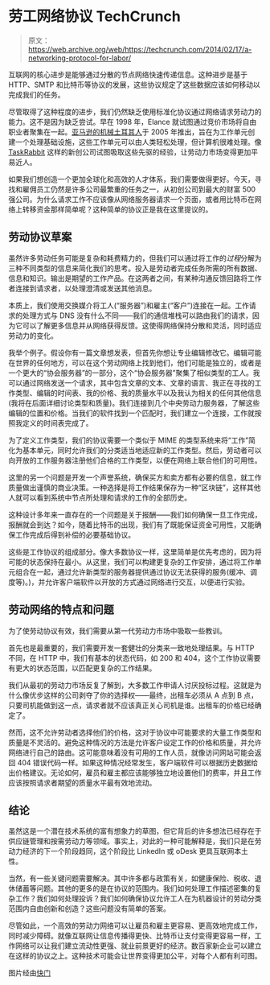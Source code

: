 # 劳工网络协议 TechCrunch

> 原文：<https://web.archive.org/web/https://techcrunch.com/2014/02/17/a-networking-protocol-for-labor/>

互联网的核心进步是能够通过分散的节点网络快速传递信息。这种进步是基于 HTTP、SMTP 和比特币等协议的发展，这些协议规定了这些数据应该如何移动以完成我们的任务。

尽管取得了这种程度的进步，我们仍然缺乏使用标准化协议通过网络请求劳动力的能力。这不是因为缺乏尝试。早在 1998 年，Elance 就试图通过竞价市场将自由职业者聚集在一起。[亚马逊的机械土耳其人](https://web.archive.org/web/20221006133140/https://www.mturk.com/)于 2005 年推出，旨在为工作单元创建一个处理基础设施，这些工作单元可以由人类轻松处理，但计算机很难处理。像 [TaskRabbit](https://web.archive.org/web/20221006133140/https://www.taskrabbit.com/) 这样的新创公司试图吸取这些先驱的经验，让劳动力市场变得更加平易近人。

如果我们想创造一个更加全球化和高效的人才体系，我们需要做得更好。今天，寻找和雇佣员工仍然是许多公司最繁重的任务之一，从初创公司到最大的财富 500 强公司。为什么请求工作不应该像从网络服务器请求一个页面，或者用比特币在网络上转移资金那样简单呢？这种简单的协议正是我在这里提议的。

## **劳动协议草案**

虽然许多劳动任务可能是复杂和耗费精力的，但我们可以通过将工作的*过程*分解为三种不同类型的信息来简化我们的思考。投入是劳动者完成任务所需的所有数据、信息和知识。输出是期望的工作产品。在这两者之间，有某种沟通反馈回路将工作者连接到请求者，以处理澄清或发送其他消息。

本质上，我们使用交换媒介将工人(“服务器”)和雇主(“客户”)连接在一起。工作请求的处理方式与 DNS 没有什么不同——我们的通信堆栈可以路由我们的请求，因为它可以了解更多信息并从网络获得反馈。这使得网络保持分散和灵活，同时适应劳动力的变化。

我举个例子。假设你有一篇文章想发表，但首先你想让专业编辑修改它。编辑可能在世界的任何地方，可以在这个劳动网络上找到他们，他们可能是独立的，或者是一个更大的“协会服务器”的一部分，这个“协会服务器”聚集了相似类型的工人。我可以通过网络发送一个请求，其中包含文章的文本、文章的语言、我正在寻找的工作类型、编辑的时间表、我的价格、我的质量水平以及我认为相关的任何其他信息(我将在后面详细讨论类型和质量)。我们连接到几个中央劳动力服务器，了解这些编辑的位置和价格。当我们的软件找到一个匹配时，我们建立一个连接，工作就按照我定义的时间表完成了。

为了定义工作类型，我们的协议需要一个类似于 MIME 的类型系统来将“工作”简化为基本单元，同时允许我们的分类适当地适应新的工作类型。然后，劳动者可以向开放的工作服务器注册他们合格的工作类型，以便在网络上联合他们的可用性。

这里的另一个问题是开发一个声誉系统，确保买方和卖方都有必要的信息，就工作质量做出谨慎的商业决策。一种选择是将工作结果保存为一种“区块链”，这样其他人就可以看到系统中节点所处理和请求的工作的全部历史。

这种设计多年来一直存在的一个问题是关于报酬——我们如何确保一旦工作完成，报酬就会到达？如今，随着比特币的出现，我们有了既能保证资金可用性，又能确保工作完成后得到补偿的必要基础协议。

这些是工作协议的组成部分。像大多数协议一样，这里简单是优先考虑的，因为将可能的状态保持在最小。从这里，我们可以构建更复杂的工作安排，通过将工作单元组合在一起，通过允许新类型的服务器提供通过协议无法获得的服务(缓冲、调度等)。)，并允许客户端软件以开放的方式通过网络进行交互，以便进行实验。

## **劳动网络的特点和问题**

为了使劳动协议有效，我们需要从第一代劳动力市场中吸取一些教训。

首先也是最重要的，我们需要开发一套健壮的分类来一致地处理结果。与 HTTP 不同，在 HTTP 中，我们有基本的状态代码，如 200 和 404，这个工作协议需要有更大的状态范围，以匹配更复杂的工作结果。

我们从最初的劳动力市场反复了解到，大多数工作申请人讨厌投标过程。这就是为什么像优步这样的公司剥夺了你的选择权——最终，出租车必须从 A 点到 B 点，只要司机能做到这一点，请求者就不应该真正关心司机是谁。出租车的价格已经确定了。

然而，这不允许劳动者选择他们的价格，这对于协议中可能要求的大量工作类型和质量是不灵活的。避免这种情况的方法是允许客户设定工作的价格和质量，并允许网络进行自己的路由。这可能意味着没有可用的工作人员，就像访问网站可能会返回 404 错误代码一样。如果这种情况经常发生，客户端软件可以根据历史数据给出价格建议。无论如何，雇员和雇主都应该能够独立地设置他们的费率，并且工作应该按照请求者期望的质量水平最有效地流动。

## **结论**

虽然这是一个潜在技术系统的富有想象力的草图，但它背后的许多想法已经存在于供应链管理和按需劳动力等领域。事实上，对此的一种可能解释是，我们只是在劳动力经济的下一个阶段趋同，这个阶段比 LinkedIn 或 oDesk 更具互联网本土性。

当然，有一些关键问题需要解决。其中许多都与政策有关，如健康保险、税收、退休储蓄等问题。其他的更多的是在协议的范围内。我们如何处理工作描述密集的复杂工作？我们如何处理投诉？我们如何确保协议允许工人在为机器设计的劳动分类范围内自由创新和创造？这些问题没有简单的答案。

尽管如此，一个高效的劳动力网络可以让雇员和雇主更容易、更高效地完成工作，同时减少障碍。就像互联网让信息传播得更快、比特币让支付变得更容易一样，工作网络可以让我们建立流动性更强、就业前景更好的经济。数百家新企业可以建立在这样的协议之上。这种技术可能会让世界变得更加公平，对每个人都有利可图。

图片经由[快门](https://web.archive.org/web/20221006133140/http://www.shutterstock.com/)